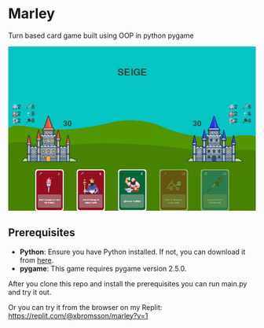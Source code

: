 # Marley

Turn based card game built using OOP in python pygame

<!-- TODO: could also granularly control the size with html -->
<!-- <img src="assets/screenshots/game_start.png" width="50%"> -->
![Marley](assets/screenshots/game_start.png)

## Prerequisites

- **Python**: Ensure you have Python installed. If not, you can download it from [here](https://www.python.org/downloads/).
- **pygame**: This game requires pygame version 2.5.0.

After you clone this repo and install the prerequisites you can run main.py and try it out.

Or you can try it from the browser on my Replit: https://replit.com/@xbromsson/marley?v=1
